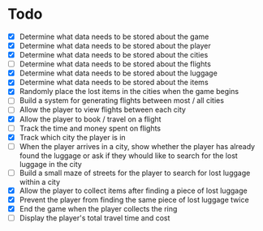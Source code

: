 # Todo

- [x] Determine what data needs to be stored about the game
- [x] Determine what data needs to be stored about the player
- [x] Determine what data needs to be stored about the cities 
- [ ] Determine what data needs to be stored about the flights 
- [x] Determine what data needs to be stored about the luggage 
- [x] Determine what data needs to be stored about the items 
- [x] Randomly place the lost items in the cities when the game begins
- [ ] Build a system for generating flights between most / all cities
- [ ] Allow the player to view flights between each city
- [x] Allow the player to book / travel on a flight
- [ ] Track the time and money spent on flights
- [x] Track which city the player is in
- [ ] When the player arrives in a city, show whether the player has already found the luggage or ask if they whould like to search for the lost luggage in the city
- [ ] Build a small maze of streets for the player to search for lost luggage within a city
- [x] Allow the player to collect items after finding a piece of lost luggage
- [x] Prevent the player from finding the same piece of lost luggage twice
- [x] End the game when the player collects the ring
- [ ] Display the player's total travel time and cost
